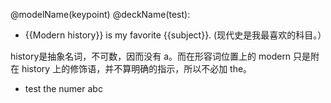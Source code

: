 @modelName(keypoint) @deckName(test):

- {{Modern history}} is my favorite {{subject}}. (现代史是我最喜欢的科目。）

history是抽象名词，不可数，因而没有 a。而在形容词位置上的 modern 只是附在 history 上的修饰语，并不算明确的指示，所以不必加 the。

- test the numer
abc